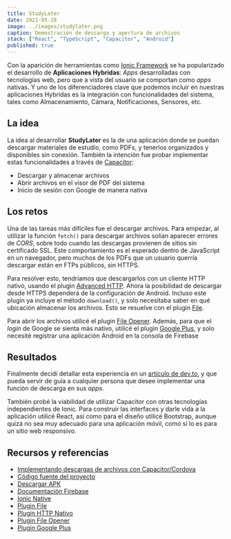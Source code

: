 ```yaml
---
title: StudyLater
date: 2021-05-28
image: ../images/studylater.png
caption: Demostración de descarga y apertura de archivos
stack: ["React", "TypeScript", "Capacitor", "Android"]
published: true
---
```


Con la aparición de herramientas como [Ionic Framework](https://ionicframework.com/) se ha popularizado el desarrollo de **Aplicaciones Hybridas**: _Apps_ desarrolladas con tecnologías web, pero que a vista del usuario se comportan como _apps_ nativas. Y uno de los diferenciadores clave que podemos incluir en nuestras aplicaciones Hybridas es la integración con funcionalidades del sistema, tales como Almacenamiento, Cámara, Notificaciones, Sensores, etc.

## La idea

La idea al desarrollar **StudyLater** es la de una aplicación donde se puedan descargar materiales de estudio, como PDFs, y tenerlos organizados y disponibles sin conexión. También la intención fue probar implementar estas funcionalidades a través de [Capacitor](https://capacitorjs.com/):

- Descargar y almacenar archivos
- Abrir archivos en el visor de PDF del sistema
- Inicio de sesión con Google de manera nativa

## Los retos

Una de las tareas más difíciles fue el descargar archivos. Para empezar, al utilizar la función `fetch()` para descargar archivos solían aparecer errores de _CORS_, sobre todo cuando las descargas provienen de sitios sin certificado SSL. Este comportamiento es el esperado dentro de JavaScript en un navegador, pero muchos de los PDFs que un usuario querría descargar están en FTPs públicos, sin HTTPS.

Para resolver esto, tendríamos que descargarlos con un cliente HTTP nativo, usando el plugin [Advanced HTTP](https://github.com/silkimen/cordova-plugin-advanced-http). Ahora la posibilidad de descargar desde HTTPS dependerá de la configuración de Android. Incluso este plugin ya incluye el método `download()`, y solo necesitaba saber en qué ubicación almacenar los archivos. Esto se resuelve con el plugin [File](https://ionicframework.com/docs/native/file).

Para abrir los archivos utilicé el plugin [File Opener](https://github.com/pwlin/cordova-plugin-file-opener2). Además, para que el _login_ de Google se sienta más nativo, utilicé el plugin [Google Plus](https://github.com/EddyVerbruggen/cordova-plugin-googleplus), y solo necesité registrar una aplicación Android en la consola de Firebase

## Resultados

Finalmente decidí detallar esta experiencia en un [artículo de dev.to](https://dev.to/angelxehg/implementando-descargas-de-archivos-con-capacitor-cordova-4844), y que pueda servir de guía a cualquier persona que desee implementar una función de descarga en sus _apps_.

También probé la viabilidad de utilizar Capacitor con otras tecnologías independientes de Ionic. Para construir las interfaces y darle vida a la aplicación utilicé React, así como para el diseño utilicé Bootstrap, aunque quizá no sea muy adecuado para una aplicación móvil, como si lo es para un sitio web responsivo.

## Recursos y referencias

- [Implementando descargas de archivos con Capacitor/Cordova](https://dev.to/angelxehg/implementando-descargas-de-archivos-con-capacitor-cordova-4844)
- [Código fuente del proyecto](https://github.com/angelxehg/studylater-app)
- [Descargar APK](https://github.com/angelxehg/studylater-app/releases)
- [Documentación Firebase](https://firebase.google.com/docs)
- [Ionic Native](https://ionicframework.com/docs/native/community)
- [Plugin File](https://ionicframework.com/docs/native/file)
- [Plugin HTTP Nativo](https://github.com/silkimen/cordova-plugin-advanced-http)
- [Plugin File Opener](https://github.com/pwlin/cordova-plugin-file-opener2)
- [Plugin Google Plus](https://github.com/EddyVerbruggen/cordova-plugin-googleplus)
